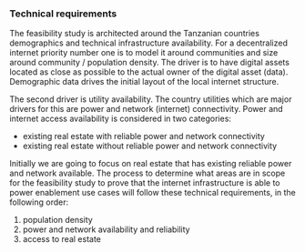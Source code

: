 ### Technical requirements

The feasibility study is architected around the Tanzanian countries demographics and technical infrastructure availability.  For a  decentralized internet priority number one is to model it around communities and size around community / population density. The driver is to have digital assets located as close as possible to the actual owner of the digital asset (data).  Demographic data drives the initial layout of the local internet structure.

The second driver is utility availability. The country utilities which are major drivers for this are power and network (internet) connectivity.  Power and internet access availability is considered in two categories:
- existing real estate with reliable power and network connectivity
- existing real estate without reliable power and network connectivity

Initially we are going to focus on real estate that has existing reliable power and network available. The process to determine what areas are in scope for the feasibility study to prove that the internet infrastructure is able to power enablement use cases will follow these technical requirements, in the following order:
1. population density
2. power and  network availability and reliability
3. access to real estate

